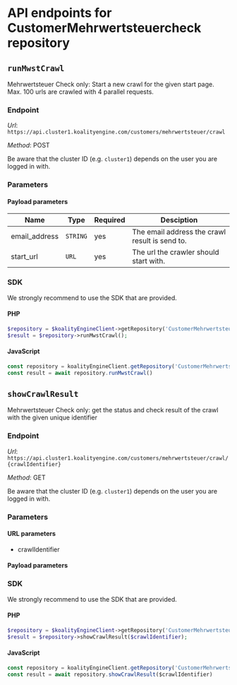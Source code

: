 # API endpoints for CustomerMehrwertsteuercheck repository


## `runMwstCrawl`

Mehrwertsteuer Check only: Start a new crawl for the given start page. Max. 100 urls are crawled with 4 parallel requests.

### Endpoint

*Url*: ```https://api.cluster1.koalityengine.com/customers/mehrwertsteuer/crawl```

*Method*: POST

Be aware that the cluster ID (e.g. `cluster1`) depends on the user you are logged in with.

### Parameters

#### Payload parameters

| Name                  | Type  | Required  | Desciption   |
|-----------------------|-------|-----------|--------------|
| email_address  | `STRING` |  yes        | The email address the crawl result is send to.           |
| start_url  | `URL` |  yes        | The url the crawler should start with.           |

### SDK

We strongly recommend to use the SDK that are provided.

#### PHP
```php
$repository = $koalityEngineClient->getRepository('CustomerMehrwertsteuercheck');
$result = $repository->runMwstCrawl();
```

#### JavaScript

```javascript
const repository = koalityEngineClient.getRepository('CustomerMehrwertsteuercheck')
const result = await repository.runMwstCrawl()
```


## `showCrawlResult`

Mehrwertsteuer Check only: get the status and check result of the crawl with the given unique identifier

### Endpoint

*Url*: ```https://api.cluster1.koalityengine.com/customers/mehrwertsteuer/crawl/{crawlIdentifier}```

*Method*: GET

Be aware that the cluster ID (e.g. `cluster1`) depends on the user you are logged in with.

### Parameters

#### URL parameters
 - crawlIdentifier

#### Payload parameters


### SDK

We strongly recommend to use the SDK that are provided.

#### PHP
```php
$repository = $koalityEngineClient->getRepository('CustomerMehrwertsteuercheck');
$result = $repository->showCrawlResult($crawlIdentifier);
```

#### JavaScript

```javascript
const repository = koalityEngineClient.getRepository('CustomerMehrwertsteuercheck')
const result = await repository.showCrawlResult($crawlIdentifier)
```


